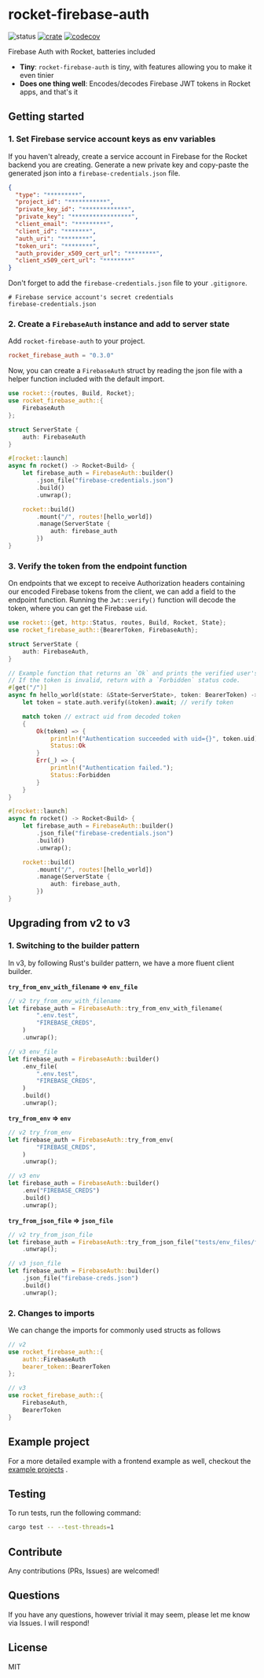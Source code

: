 # rocket-firebase-auth

![status](https://github.com/Drpoppyseed/rocket-firebase-auth/actions/workflows/ci.yml/badge.svg)
[![crate](https://img.shields.io/crates/v/rocket-firebase-auth.svg)](https://crates.io/crates/rocket-firebase-auth)
[![codecov](https://img.shields.io/codecov/c/github/DrPoppyseed/rocket-firebase-auth)](https://codecov.io/gh/DrPoppyseed/rocket-firebase-auth)

Firebase Auth with Rocket, batteries included

- __Tiny__: `rocket-firebase-auth` is tiny, with features allowing you to make it even tinier
- __Does one thing well__: Encodes/decodes Firebase JWT tokens in Rocket apps, and that's it

## Getting started

### 1. Set Firebase service account keys as env variables

If you haven't already, create a service account in Firebase for the Rocket backend
you are creating. Generate a new private key and copy-paste the generated json
into a `firebase-credentials.json` file.

```json
{
  "type": "*********",
  "project_id": "***********",
  "private_key_id": "*************",
  "private_key": "*****************",
  "client_email": "*********",
  "client_id": "*******",
  "auth_uri": "********",
  "token_uri": "********",
  "auth_provider_x509_cert_url": "********",
  "client_x509_cert_url": "********"
}
```

Don't forget to add the `firebase-credentials.json` file to your `.gitignore`.

```gitignore
# Firebase service account's secret credentials
firebase-credentials.json
```

### 2. Create a `FirebaseAuth` instance and add to server state

Add `rocket-firebase-auth` to your project.

```toml
rocket_firebase_auth = "0.3.0"
```

Now, you can create a `FirebaseAuth` struct by reading the json file with a helper
function included with the default import.

```rust
use rocket::{routes, Build, Rocket};
use rocket_firebase_auth::{
    FirebaseAuth
};

struct ServerState {
    auth: FirebaseAuth
}

#[rocket::launch]
async fn rocket() -> Rocket<Build> {
    let firebase_auth = FirebaseAuth::builder()
        .json_file("firebase-credentials.json")
        .build()
        .unwrap();

    rocket::build()
        .mount("/", routes![hello_world])
        .manage(ServerState {
            auth: firebase_auth
        })
}
```

### 3. Verify the token from the endpoint function

On endpoints that we except to receive Authorization headers containing our encoded
Firebase tokens from the client, we can add a field to the endpoint function.
Running the `Jwt::verify()` function will decode the token, where you can get the
Firebase `uid`.

```rust
use rocket::{get, http::Status, routes, Build, Rocket, State};
use rocket_firebase_auth::{BearerToken, FirebaseAuth};

struct ServerState {
    auth: FirebaseAuth,
}

// Example function that returns an `Ok` and prints the verified user's uid.
// If the token is invalid, return with a `Forbidden` status code.
#[get("/")]
async fn hello_world(state: &State<ServerState>, token: BearerToken) -> Status {
    let token = state.auth.verify(&token).await; // verify token

    match token // extract uid from decoded token
    {
        Ok(token) => {
            println!("Authentication succeeded with uid={}", token.uid);
            Status::Ok
        }
        Err(_) => {
            println!("Authentication failed.");
            Status::Forbidden
        }
    }
}

#[rocket::launch]
async fn rocket() -> Rocket<Build> {
    let firebase_auth = FirebaseAuth::builder()
        .json_file("firebase-credentials.json")
        .build()
        .unwrap();

    rocket::build()
        .mount("/", routes![hello_world])
        .manage(ServerState {
            auth: firebase_auth,
        })
}
```

## Upgrading from v2 to v3

### 1. Switching to the builder pattern

In v3, by following Rust's builder pattern, we have a more fluent client builder.

__`try_from_env_with_filename` => `env_file`__

```rust
// v2 try_from_env_with_filename
let firebase_auth = FirebaseAuth::try_from_env_with_filename(
        ".env.test",
        "FIREBASE_CREDS",
    )
    .unwrap();
```

```rust
// v3 env_file
let firebase_auth = FirebaseAuth::builder()
    .env_file(
        ".env.test",
        "FIREBASE_CREDS",
    )
    .build()
    .unwrap();
```

__`try_from_env` => `env`__

```rust
// v2 try_from_env
let firebase_auth = FirebaseAuth::try_from_env(
        "FIREBASE_CREDS",
    )
    .unwrap();
```

```rust
// v3 env
let firebase_auth = FirebaseAuth::builder()
    .env("FIREBASE_CREDS")
    .build()
    .unwrap();
```

__`try_from_json_file` => `json_file`__

```rust
// v2 try_from_json_file
let firebase_auth = FirebaseAuth::try_from_json_file("tests/env_files/firebase-creds.json")
    .unwrap();
```

```rust
// v3 json_file
let firebase_auth = FirebaseAuth::builder()
    .json_file("firebase-creds.json")
    .build()
    .unwrap();
```

### 2. Changes to imports

We can change the imports for commonly used structs as follows

```rust
// v2
use rocket_firebase_auth::{
    auth::FirebaseAuth
    bearer_token::BearerToken
};
```

```rust
// v3
use rocket_firebase_auth::{
    FirebaseAuth,
    BearerToken
}
```

## Example project

For a more detailed example with a frontend example as well, checkout the [example
projects](https://github.com/DrPoppyseed/rocket-firebase-auth/tree/main/examples/react-rocket-example)
.

## Testing

To run tests, run the following command:

```bash
cargo test -- --test-threads=1
```

## Contribute

Any contributions (PRs, Issues) are welcomed!

## Questions

If you have any questions, however trivial it may seem, please let me know via Issues. I will respond!

## License

MIT

